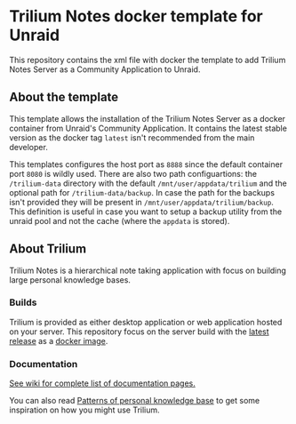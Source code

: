 # Trilium Notes docker template for Unraid

This repository contains the xml file with docker the template to add Trilium Notes Server as a Community Application to Unraid.

## About the template

This template allows the installation of the Trilium Notes Server as a docker container from Unraid's Community Application.
It contains the latest stable version as the docker tag `latest` isn't recommended from the main developer.

This templates configures the host port as `8888` since the default container port `8080` is wildly used.
There are also two path configuartions: the `/trilium-data` directory with the default `/mnt/user/appdata/trilium` and the optional path for `/trilium-data/backup`. In case the path for the backups isn't provided they will be present in `/mnt/user/appdata/trilium/backup`. This definition is useful in case you want to setup a backup utility from the unraid pool and not the cache (where the `appdata` is stored).

## About Trilium

Trilium Notes is a hierarchical note taking application with focus on building large personal knowledge bases.

### Builds

Trilium is provided as either desktop application or web application hosted on your server. This repository focus on the server build with the [latest release](https://github.com/zadam/trilium/releases/latest) as a [docker image](https://hub.docker.com/r/zadam/trilium).

### Documentation

[See wiki for complete list of documentation pages.](https://github.com/zadam/trilium/wiki/)

You can also read [Patterns of personal knowledge base](https://github.com/zadam/trilium/wiki/Patterns-of-personal-knowledge-base) to get some inspiration on how you might use Trilium.
